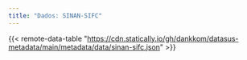 ```yaml
---
title: "Dados: SINAN-SIFC"
---
```


{{< remote-data-table "https://cdn.statically.io/gh/dankkom/datasus-metadata/main/metadata/data/sinan-sifc.json" >}}
